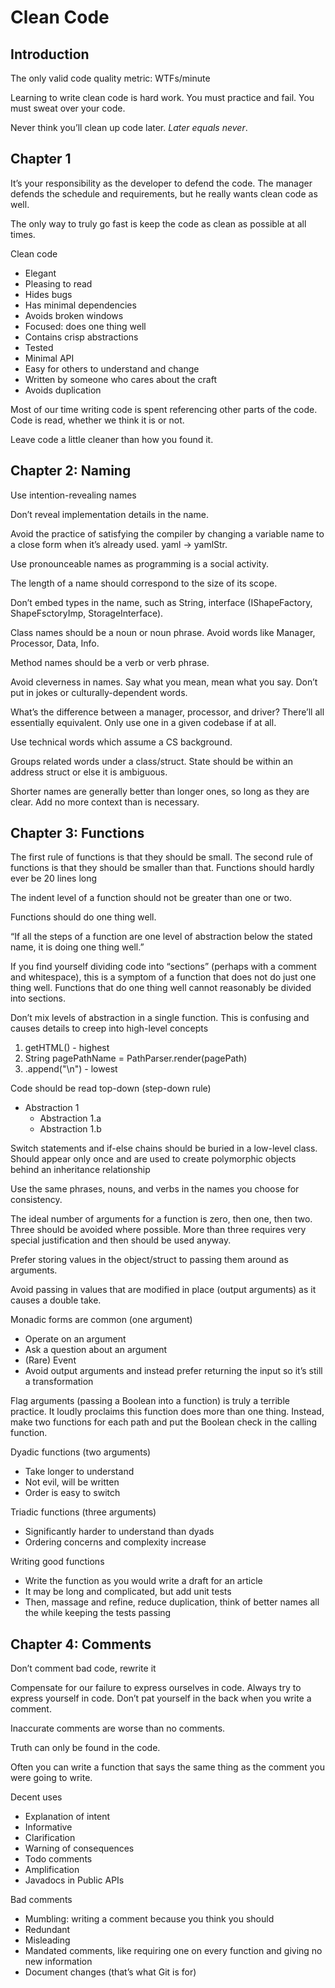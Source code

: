 # Clean Code

## Introduction

The only valid code quality metric: WTFs/minute

Learning to write clean code is hard work. You must practice and fail. You must sweat over your code.

Never think you’ll clean up code later. *Later equals never*.

## Chapter 1

It’s your responsibility as the developer to defend the code. The manager defends the schedule and requirements, but he really wants clean code as well.

The only way to truly go fast is keep the code as clean as possible at all times.

Clean code

- Elegant
- Pleasing to read
- Hides bugs
- Has minimal dependencies
- Avoids broken windows
- Focused: does one thing well
- Contains crisp abstractions
- Tested
- Minimal API
- Easy for others to understand and change
- Written by someone who cares about the craft
- Avoids duplication

Most of our time writing code is spent referencing other parts of the code. Code is read, whether we think it is or not.

Leave code a little cleaner than how you found it.

## Chapter 2: Naming

Use intention-revealing names

Don’t reveal implementation details in the name.

Avoid the practice of satisfying the compiler by changing a variable name to a close form when it’s already used. yaml -> yamlStr.

Use pronounceable names as programming is a social activity.

The length of a name should correspond to the size of its scope.

Don’t embed types in the name, such as String, interface (IShapeFactory, ShapeFsctoryImp, StorageInterface).

Class names should be a noun or noun phrase. Avoid words like Manager, Processor, Data, Info.

Method names should be a verb or verb phrase.

Avoid cleverness in names. Say what you mean, mean what you say. Don’t put in jokes or culturally-dependent words.

What’s the difference between a manager, processor, and driver? There’ll all essentially equivalent. Only use one in a given codebase if at all.

Use technical words which assume a CS background.

Groups related words under a class/struct. State should be within an address struct or else it is ambiguous.

Shorter names are generally better than longer ones, so long as they are clear. Add no more context than is necessary.

## Chapter 3: Functions

The first rule of functions is that they should be small. The second rule of functions is that they should be smaller than that. Functions should hardly ever be 20 lines long

The indent level of a function should not be greater than one or two.

Functions should do one thing well.

“If all the steps of a function are one level of abstraction below the stated name, it is doing one thing well.”

If you find yourself dividing code into “sections” (perhaps with a comment and whitespace), this is a symptom of a function that does not do just one thing well. Functions that do one thing well cannot reasonably be divided into sections.

Don’t mix levels of abstraction in a single function. This is confusing and causes details to creep into high-level concepts

1. getHTML() - highest
2. String pagePathName = PathParser.render(pagePath)
3. .append("\n") - lowest

Code should be read top-down (step-down rule)

- Abstraction 1
	- Abstraction 1.a
	- Abstraction 1.b

Switch statements and if-else chains should be buried in a low-level class. Should appear only once and are used to create polymorphic objects behind an inheritance relationship

Use the same phrases, nouns, and verbs in the names you choose for consistency.

The ideal number of arguments for a function is zero, then one, then two. Three should be avoided where possible. More than three requires very special justification and then should be used anyway.

Prefer storing values in the object/struct to passing them around as arguments.

Avoid passing in values that are modified in place (output arguments) as it causes a double take.

Monadic forms are common (one argument)

- Operate on an argument
- Ask a question about an argument
- (Rare) Event
- Avoid output arguments and instead prefer returning the input so it’s still a transformation

Flag arguments (passing a Boolean into a function) is truly a terrible practice. It loudly proclaims this function does more than one thing. Instead, make two functions for each path and put the Boolean check in the calling function.

Dyadic functions (two arguments)

- Take longer to understand
- Not evil, will be written
- Order is easy to switch

Triadic functions (three arguments)

- Significantly harder to understand than dyads
- Ordering concerns and complexity increase

Writing good functions

- Write the function as you would write a draft for an article
- It may be long and complicated, but add unit tests
- Then, massage and refine, reduce duplication, think of better names all the while keeping the tests passing

## Chapter 4: Comments

Don’t comment bad code, rewrite it

Compensate for our failure to express ourselves in code. Always try to express yourself in code. Don’t pat yourself in the back when you write a comment.

Inaccurate comments are worse than no comments.

Truth can only be found in the code.

Often you can write a function that says the same thing as the comment you were going to write.

Decent uses

- Explanation of intent
- Informative
- Clarification
- Warning of consequences
- Todo comments
- Amplification
- Javadocs in Public APIs

Bad comments

- Mumbling: writing a comment because you think you should
- Redundant
- Misleading
- Mandated comments, like requiring one on every function and giving no new information
- Document changes (that’s what Git is for)


